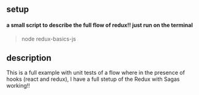 ## setup

#### a small script to describe the full flow of redux!! just run on the terminal
> node redux-basics-js

## description
This is a full example with unit tests of a flow where in the presence of hooks (react and redux), I have a full stetup of the Redux with Sagas working!!
